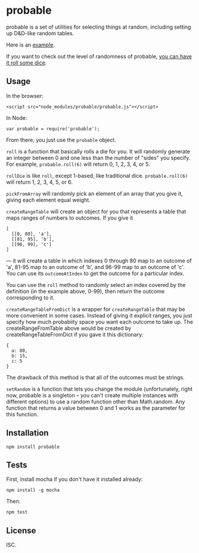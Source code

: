 probable
========

probable is a set of utilities for selecting things at random, including setting up D&D-like random tables.

Here is an [example](http://jimkang.com/probable/examples/browser.html).

If you want to check out the level of randomness of probable, [you can have it roll some dice](http://jimkang.com/probable/examples/probabilitydist.html).

Usage
-----

In the browser:

    <script src="node_modules/probable/probable.js"></script>

In Node:

    var probable = require('probable');

From there, you just use the `probable` object.

`roll` is a function that basically rolls a die for you. It will randomly generate an integer between 0 and one less than the number of "sides" you specify. For example, `probable.roll(6)` will return 0, 1, 2, 3, 4, or 5.

`rollDie` is like `roll`, except 1-based, like traditional dice. `probable.roll(6)` will return 1, 2, 3, 4, 5, or 6.

`pickFromArray` will randomly pick an element of an array that you give it, giving each element equal weight.

`createRangeTable` will create an object for you that represents a table that maps ranges of numbers to outcomes. If you give it

    [
      [[0, 80], 'a'],
      [[81, 95], 'b'],
      [[96, 99], 'c']
    ]

&mdash; it will create a table in which indexes 0 through 80 map to an outcome of 'a', 81-95 map to an outcome of 'b', and 96-99 map to an outcome of 'c'. You can use its `outcomeAtIndex` to get the outcome for a particular index.

You can use the `roll` method to randomly select an index covered by the definition (in the example above, 0-99), then return the outcome corresponding to it.

`createRangeTableFromDict` is a wrapper for `createRangeTable` that may be more convenient in some cases. Instead of giving it explicit ranges, you just specify how much probabiity space you want each outcome to take up. The createRangeFromTable above would be created by createRangeTableFromDict if you gave it this dictionary:

    {
      a: 80,
      b: 15,
      c: 5
    }

The drawback of this method is that all of the outcomes must be strings.

`setRandom` is a function that lets you change the module (unfortunately, right now, probable is a singleton – you can't create multiple instances with different options) to use a random function other than Math.random. Any function that returns a value between 0 and 1 works as the parameter for this function.


Installation
------------

    npm install probable

Tests
-----

First, install mocha if you don't have it installed already:

    npm install -g mocha

Then:

    npm test

License
-------

ISC.
